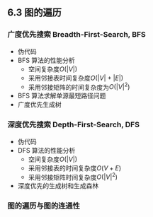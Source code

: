 ## 6.3 图的遍历

### 广度优先搜索 Breadth-First-Search, BFS

- 伪代码
- BFS 算法的性能分析
  - 空间复杂度$O(|V|)$
  - 采用邻接表时间复杂度$O(|V|+|E|)$
  - 采用邻接矩阵的时间复杂度为$O(|V|^2)$
- BFS 算法求解单源最短路径问题
- 广度优先生成树

### 深度优先搜索 Depth-First-Search, DFS

- 伪代码
- DFS 算法的性能分析
  - 空间复杂度$O(|V|)$
  - 采用邻接表的时间复杂度$O(V+E)$
  - 采用邻接矩阵时间复杂度$O(|V|^2)$
- 深度优先的生成树和生成森林

### 图的遍历与图的连通性

<!-- ### 习题

#### 10【2013】

#### 11【2016】

#### 17【2015】 -->
